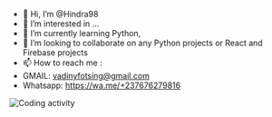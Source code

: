 - 👋 Hi, I’m @Hindra98
- 👀 I’m interested in ...
- 🌱 I’m currently learning Python, 
- 💞️ I’m looking to collaborate on any Python projects or React and Firebase projects
- 📫 How to reach me :
- GMAIL: vadinyfotsing@gmail.com
- Whatsapp: https://wa.me/+237676279816

![Coding activity](https://wakatime.com/share/@hindra98/86b7904e-2952-425c-8e3f-ab8ecc660c5f.svg "Mon activité journalière")
<!---
Hindra98/Hindra98 is a ✨ special ✨ repository because its `README.md` (this file) appears on your GitHub profile.
You can click the Preview link to take a look at your changes.
--->
